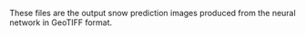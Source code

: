 These files are the output snow prediction images produced from the neural network in GeoTIFF format.

